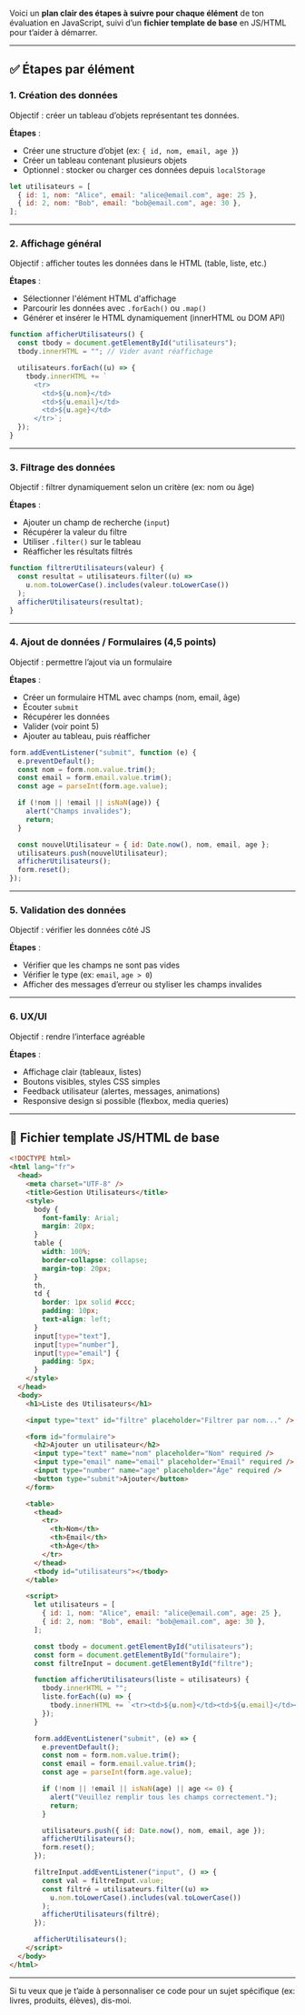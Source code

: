 Voici un **plan clair des étapes à suivre pour chaque élément** de ton évaluation en JavaScript, suivi d’un **fichier template de base** en JS/HTML pour t’aider à démarrer.

---

## ✅ **Étapes par élément**

### 1. **Création des données**

Objectif : créer un tableau d’objets représentant tes données.

**Étapes** :

- Créer une structure d’objet (ex: `{ id, nom, email, age }`)
- Créer un tableau contenant plusieurs objets
- Optionnel : stocker ou charger ces données depuis `localStorage`

```js
let utilisateurs = [
  { id: 1, nom: "Alice", email: "alice@email.com", age: 25 },
  { id: 2, nom: "Bob", email: "bob@email.com", age: 30 },
];
```

---

### 2. **Affichage général**

Objectif : afficher toutes les données dans le HTML (table, liste, etc.)

**Étapes** :

- Sélectionner l'élément HTML d'affichage
- Parcourir les données avec `.forEach()` ou `.map()`
- Générer et insérer le HTML dynamiquement (innerHTML ou DOM API)

```js
function afficherUtilisateurs() {
  const tbody = document.getElementById("utilisateurs");
  tbody.innerHTML = ""; // Vider avant réaffichage

  utilisateurs.forEach((u) => {
    tbody.innerHTML += `
      <tr>
        <td>${u.nom}</td>
        <td>${u.email}</td>
        <td>${u.age}</td>
      </tr>`;
  });
}
```

---

### 3. **Filtrage des données**

Objectif : filtrer dynamiquement selon un critère (ex: nom ou âge)

**Étapes** :

- Ajouter un champ de recherche (`input`)
- Récupérer la valeur du filtre
- Utiliser `.filter()` sur le tableau
- Réafficher les résultats filtrés

```js
function filtrerUtilisateurs(valeur) {
  const resultat = utilisateurs.filter((u) =>
    u.nom.toLowerCase().includes(valeur.toLowerCase())
  );
  afficherUtilisateurs(resultat);
}
```

---

### 4. **Ajout de données / Formulaires (4,5 points)**

Objectif : permettre l’ajout via un formulaire

**Étapes** :

- Créer un formulaire HTML avec champs (nom, email, âge)
- Écouter `submit`
- Récupérer les données
- Valider (voir point 5)
- Ajouter au tableau, puis réafficher

```js
form.addEventListener("submit", function (e) {
  e.preventDefault();
  const nom = form.nom.value.trim();
  const email = form.email.value.trim();
  const age = parseInt(form.age.value);

  if (!nom || !email || isNaN(age)) {
    alert("Champs invalides");
    return;
  }

  const nouvelUtilisateur = { id: Date.now(), nom, email, age };
  utilisateurs.push(nouvelUtilisateur);
  afficherUtilisateurs();
  form.reset();
});
```

---

### 5. **Validation des données**

Objectif : vérifier les données côté JS

**Étapes** :

- Vérifier que les champs ne sont pas vides
- Vérifier le type (ex: `email`, `age > 0`)
- Afficher des messages d’erreur ou styliser les champs invalides

---

### 6. **UX/UI**

Objectif : rendre l’interface agréable

**Étapes** :

- Affichage clair (tableaux, listes)
- Boutons visibles, styles CSS simples
- Feedback utilisateur (alertes, messages, animations)
- Responsive design si possible (flexbox, media queries)

---

## 📁 **Fichier template JS/HTML de base**

```html
<!DOCTYPE html>
<html lang="fr">
  <head>
    <meta charset="UTF-8" />
    <title>Gestion Utilisateurs</title>
    <style>
      body {
        font-family: Arial;
        margin: 20px;
      }
      table {
        width: 100%;
        border-collapse: collapse;
        margin-top: 20px;
      }
      th,
      td {
        border: 1px solid #ccc;
        padding: 10px;
        text-align: left;
      }
      input[type="text"],
      input[type="number"],
      input[type="email"] {
        padding: 5px;
      }
    </style>
  </head>
  <body>
    <h1>Liste des Utilisateurs</h1>

    <input type="text" id="filtre" placeholder="Filtrer par nom..." />

    <form id="formulaire">
      <h2>Ajouter un utilisateur</h2>
      <input type="text" name="nom" placeholder="Nom" required />
      <input type="email" name="email" placeholder="Email" required />
      <input type="number" name="age" placeholder="Âge" required />
      <button type="submit">Ajouter</button>
    </form>

    <table>
      <thead>
        <tr>
          <th>Nom</th>
          <th>Email</th>
          <th>Âge</th>
        </tr>
      </thead>
      <tbody id="utilisateurs"></tbody>
    </table>

    <script>
      let utilisateurs = [
        { id: 1, nom: "Alice", email: "alice@email.com", age: 25 },
        { id: 2, nom: "Bob", email: "bob@email.com", age: 30 },
      ];

      const tbody = document.getElementById("utilisateurs");
      const form = document.getElementById("formulaire");
      const filtreInput = document.getElementById("filtre");

      function afficherUtilisateurs(liste = utilisateurs) {
        tbody.innerHTML = "";
        liste.forEach((u) => {
          tbody.innerHTML += `<tr><td>${u.nom}</td><td>${u.email}</td><td>${u.age}</td></tr>`;
        });
      }

      form.addEventListener("submit", (e) => {
        e.preventDefault();
        const nom = form.nom.value.trim();
        const email = form.email.value.trim();
        const age = parseInt(form.age.value);

        if (!nom || !email || isNaN(age) || age <= 0) {
          alert("Veuillez remplir tous les champs correctement.");
          return;
        }

        utilisateurs.push({ id: Date.now(), nom, email, age });
        afficherUtilisateurs();
        form.reset();
      });

      filtreInput.addEventListener("input", () => {
        const val = filtreInput.value;
        const filtré = utilisateurs.filter((u) =>
          u.nom.toLowerCase().includes(val.toLowerCase())
        );
        afficherUtilisateurs(filtré);
      });

      afficherUtilisateurs();
    </script>
  </body>
</html>
```

---

Si tu veux que je t’aide à personnaliser ce code pour un sujet spécifique (ex: livres, produits, élèves), dis-moi.
